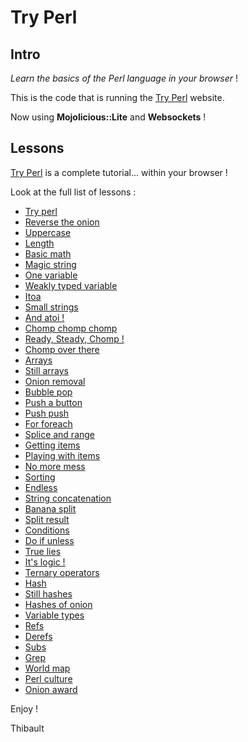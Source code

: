 # Try Perl
## Intro

*Learn the basics of the Perl language in your browser* !

This is the code that is running the [Try Perl](http://tryperl.pl) website.

Now using **Mojolicious::Lite** and **Websockets** !


## Lessons

[Try Perl](http://tryperl.pl) is a complete tutorial... within your browser !

Look at the full list of lessons :
* [Try perl](http://tryperl.pl/index.html?lesson=0)
* [Reverse the onion](http://tryperl.pl/index.html?lesson=1)
* [Uppercase](http://tryperl.pl/index.html?lesson=2)
* [Length](http://tryperl.pl/index.html?lesson=3)
* [Basic math](http://tryperl.pl/index.html?lesson=4)
* [Magic string](http://tryperl.pl/index.html?lesson=5)
* [One variable](http://tryperl.pl/index.html?lesson=6)
* [Weakly typed variable](http://tryperl.pl/index.html?lesson=7)
* [Itoa](http://tryperl.pl/index.html?lesson=8)
* [Small strings](http://tryperl.pl/index.html?lesson=9)
* [And atoi !](http://tryperl.pl/index.html?lesson=10)
* [Chomp chomp chomp](http://tryperl.pl/index.html?lesson=11)
* [Ready, Steady, Chomp !](http://tryperl.pl/index.html?lesson=12)
* [Chomp over there](http://tryperl.pl/index.html?lesson=13)
* [Arrays](http://tryperl.pl/index.html?lesson=14)
* [Still arrays](http://tryperl.pl/index.html?lesson=15)
* [Onion removal](http://tryperl.pl/index.html?lesson=16)
* [Bubble pop](http://tryperl.pl/index.html?lesson=17)
* [Push a button](http://tryperl.pl/index.html?lesson=18)
* [Push push](http://tryperl.pl/index.html?lesson=19)
* [For foreach](http://tryperl.pl/index.html?lesson=20)
* [Splice and range](http://tryperl.pl/index.html?lesson=21)
* [Getting items](http://tryperl.pl/index.html?lesson=22)
* [Playing with items](http://tryperl.pl/index.html?lesson=23)
* [No more mess](http://tryperl.pl/index.html?lesson=24)
* [Sorting](http://tryperl.pl/index.html?lesson=25)
* [Endless](http://tryperl.pl/index.html?lesson=26)
* [String concatenation](http://tryperl.pl/index.html?lesson=27)
* [Banana split](http://tryperl.pl/index.html?lesson=28)
* [Split result](http://tryperl.pl/index.html?lesson=29)
* [Conditions](http://tryperl.pl/index.html?lesson=30)
* [Do if unless](http://tryperl.pl/index.html?lesson=31)
* [True lies](http://tryperl.pl/index.html?lesson=32)
* [It's logic !](http://tryperl.pl/index.html?lesson=33)
* [Ternary operators](http://tryperl.pl/index.html?lesson=34)
* [Hash](http://tryperl.pl/index.html?lesson=35)
* [Still hashes](http://tryperl.pl/index.html?lesson=36)
* [Hashes of onion](http://tryperl.pl/index.html?lesson=37)
* [Variable types](http://tryperl.pl/index.html?lesson=38)
* [Refs](http://tryperl.pl/index.html?lesson=39)
* [Derefs](http://tryperl.pl/index.html?lesson=40)
* [Subs](http://tryperl.pl/index.html?lesson=41)
* [Grep](http://tryperl.pl/index.html?lesson=42)
* [World map](http://tryperl.pl/index.html?lesson=43)
* [Perl culture](http://tryperl.pl/index.html?lesson=44)
* [Onion award](http://tryperl.pl/index.html?lesson=45)


Enjoy ! 

Thibault
